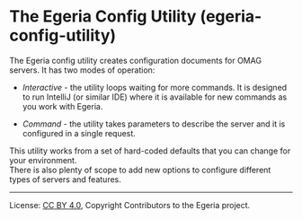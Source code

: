 <!-- SPDX-License-Identifier: CC-BY-4.0 -->
<!-- Copyright Contributors to the Egeria project. -->


# The Egeria Config Utility (egeria-config-utility)

The Egeria config utility creates configuration documents for OMAG servers.  It has two modes
of operation:

* *Interactive* - the utility loops waiting for more commands.  It is designed to run
  IntelliJ (or similar IDE) where it is available for new commands as you work with Egeria.
  
* *Command* - the utility takes parameters to describe the server and it is configured in a
  single request.

This utility works from a set of hard-coded defaults that you can change for your environment.  
There is also plenty of scope to add new options to configure different types of servers and
features.

----
License: [CC BY 4.0](https://creativecommons.org/licenses/by/4.0/),
Copyright Contributors to the Egeria project.